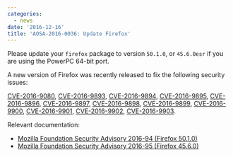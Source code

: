 ```yaml
---
categories:
  - news
date: '2016-12-16'
title: 'AOSA-2016-0036: Update Firefox'
---
```



Please update your `firefox` package to version `50.1.0`, or `45.6.0esr` if you are using the PowerPC 64-bit port.

A new version of Firefox was recently released to fix the following security issues:

[CVE-2016-9080](http://www.cve.mitre.org/cgi-bin/cvename.cgi?name=CVE-2016-9080), [CVE-2016-9893](http://www.cve.mitre.org/cgi-bin/cvename.cgi?name=CVE-2016-9893), [CVE-2016-9894](http://www.cve.mitre.org/cgi-bin/cvename.cgi?name=CVE-2016-9894), [CVE-2016-9895](http://www.cve.mitre.org/cgi-bin/cvename.cgi?name=CVE-2016-9895), [CVE-2016-9896](http://www.cve.mitre.org/cgi-bin/cvename.cgi?name=CVE-2016-9896), [CVE-2016-9897](http://www.cve.mitre.org/cgi-bin/cvename.cgi?name=CVE-2016-9897), [CVE-2016-9898](http://www.cve.mitre.org/cgi-bin/cvename.cgi?name=CVE-2016-9898), [CVE-2016-9899](http://www.cve.mitre.org/cgi-bin/cvename.cgi?name=CVE-2016-9899), [CVE-2016-9900](http://www.cve.mitre.org/cgi-bin/cvename.cgi?name=CVE-2016-9900), [CVE-2016-9901](http://www.cve.mitre.org/cgi-bin/cvename.cgi?name=CVE-2016-9901), [CVE-2016-9902](http://www.cve.mitre.org/cgi-bin/cvename.cgi?name=CVE-2016-9902), [CVE-2016-9903](http://www.cve.mitre.org/cgi-bin/cvename.cgi?name=CVE-2016-9903).

Relevant documentation:

- [Mozilla Foundation Security Advisory 2016-94 (Firefox 50.1.0)](https://www.mozilla.org/en-US/security/advisories/mfsa2016-94/)
- [Mozilla Foundation Security Advisory 2016-95 (Firefox 45.6.0)](https://www.mozilla.org/en-US/security/advisories/mfsa2016-95/)